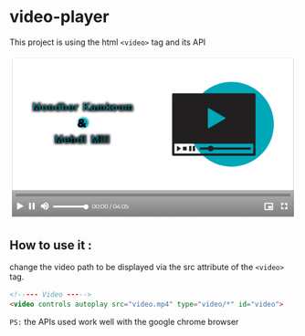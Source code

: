 # video-player
This project is using the html `<video>` tag and its API

![VideoPlayer](VideoPlayer.png)

## How to use it :
change the video path to be displayed via the src attribute of the `<video>` tag.
  
```html
<!----- Video ----->
<video controls autoplay src="video.mp4" type="video/*" id="video">
```


``PS:`` the APIs used work well with the google chrome browser
